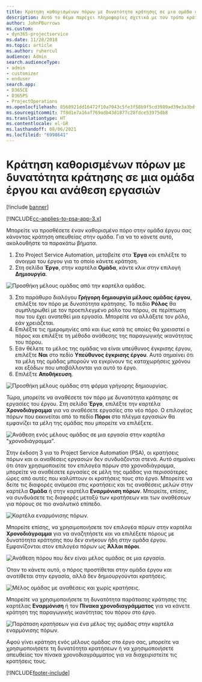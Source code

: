 ```yaml
---
title: Κράτηση καθορισμένων πόρων με δυνατότητα κράτησης σε μια ομάδα έργου και ανάθεση εργασιών
description: Αυτό το θέμα παρέχει πληροφορίες σχετικά με τον τρόπο κράτησης καθορισμένων πόρων σε ομάδες εργασίας και την ανάθεσή τους σε εργασίες.
author: JohnPBurrows
ms.custom:
- dyn365-projectservice
ms.date: 11/28/2018
ms.topic: article
ms.author: ruhercul
audience: Admin
search.audienceType:
- admin
- customizer
- enduser
search.app:
- D365CE
- D365PS
- ProjectOperations
ms.openlocfilehash: 8568921dd16472f10a7043c5fe3f58b9f5cd3989ad39e3a3bdf269b0c7203ae2
ms.sourcegitcommit: 7f8d1e7a16af769adb43d1877c28fdce53975db8
ms.translationtype: HT
ms.contentlocale: el-GR
ms.lasthandoff: 08/06/2021
ms.locfileid: "6998641"
---
```

# <a name="book-named-bookable-resources-to-a-project-team-and-assign-tasks"></a>Κράτηση καθορισμένων πόρων με δυνατότητα κράτησης σε μια ομάδα έργου και ανάθεση εργασιών 

[!include [banner](../includes/psa-now-project-operations.md)]

[!INCLUDE[cc-applies-to-psa-app-3.x](../includes/cc-applies-to-psa-app-3x.md)]

Μπορείτε να προσθέσετε έναν καθορισμένο πόρο στην ομάδα έργου σας κάνοντας κράτηση απευθείας στην ομάδα. Για να το κάνετε αυτό, ακολουθήστε τα παρακάτω βήματα.

1. Στο Project Service Automation, μεταβείτε στα **Έργα** και επιλέξτε το άνοιγμα του έργου για το οποίο κάνετε κράτηση.
2. Στη σελίδα **Έργο**, στην καρτέλα **Ομάδα**, κάντε κλικ στην επιλογή **Δημιουργία**. 

![Προσθήκη μέλους ομάδας από την καρτέλα ομάδας.](media/RM-how-to-1.png)

3. Στο παράθυρο διαλόγου **Γρήγορη δημιουργία μέλους ομάδας έργου**, επιλέξτε τον πόρο με δυνατότητα κράτησης. Το πεδίο **Ρόλος** θα συμπληρωθεί με τον προεπιλεγμένο ρόλο του πόρου, σε περίπτωση που του έχει ανατεθεί μια εργασία. Μπορείτε να αλλάξετε τον ρόλο, εάν χρειάζεται. 
4. Επιλέξτε τις ημερομηνίες από και έως κατά τις οποίες θα χρειαστεί ο πόρος και επιλέξτε τη μέθοδο ανάθεσης της παραγωγικής ικανότητας του πόρου. 
5. Εάν θέλετε το μέλος της ομάδας να είναι υπεύθυνος έγκρισης έργου, επιλέξτε **Ναι** στο πεδίο **Υπεύθυνος έγκρισης έργου**. Αυτό σημαίνει ότι τα μέλη της ομάδας μπορούν να εγκρίνουν τις καταχωρήσεις χρόνου και εξόδων που υποβάλλονται για αυτό το έργο. 
6. Επιλέξτε **Αποθήκευση**.

![Προσθήκη μέλους ομάδας στη φόρμα γρήγορης δημιουργίας.](media/RM-how-to-2.png)


Τώρα, μπορείτε να αναθέσετε τον πόρο με δυνατότητα κράτησης σε εργασίες του έργου. Στη σελίδα **Έργο**, επιλέξτε την καρτέλα **Χρονοδιάγραμμα** για να αναθέσετε εργασίες στο νέο πόρο. Ο επιλογέας πόρων που εκκινείται από το πεδίο **Πόροι** στο πλέγμα εργασιών θα εμφανίζει τα μέλη της ομάδας που μπορείτε να επιλέξετε.

![Ανάθεση ενός μέλους ομάδας σε μια εργασία στην καρτέλα "χρονοδιάγραμμα".](media/RM-how-to-3.png)

Στην έκδοση 3 για το Project Service Automation (PSA), οι κρατήσεις πόρων και οι αναθέσεις εργασιών δεν συνδυάζονται στενά. Αυτό σημαίνει ότι όταν χρησιμοποιείτε τον επιλογέα πόρων στο χρονοδιάγραμμα, μπορείτε να αναθέσετε εργασίες σε μέλη της ομάδας για περισσότερες ώρες από αυτές που καλύπτουν οι κρατήσεις τους στο έργο.
Μπορείτε να δείτε τις διαφορές ανάμεσα στις κρατήσεις και τις αναθέσεις μελών στην καρτέλα **Ομάδα** ή στην καρτέλα **Εναρμόνιση πόρων**. Μπορείτε, επίσης, να συνδυάσετε τις διαφορές μεταξύ των κρατήσεων και των αναθέσεων για πόρους σε πιο αναλυτικό επίπεδο.

![Καρτέλα εναρμόνισης πόρων.](media/RM-how-to-4.png)

Μπορείτε επίσης, να χρησιμοποιήσετε τον επιλογέα πόρων στην καρτέλα **Χρονοδιάγραμμα** για να αναζητήσετε και να επιλέξετε πόρους με δυνατότητα κράτησης που δεν ανήκουν ήδη στην ομάδα έργου. Εμφανίζονται στον επιλογέα πόρων ως **Άλλοι πόροι**.

![Ανάθεση πόρου που δεν είναι μέλος ομάδας σε μια εργασία.](media/RM-how-to-5.png)

Όταν το κάνετε αυτό, ο πόρος προστίθεται στην ομάδα έργου και ανατίθεται στην εργασία, αλλά δεν δημιουργούνται κρατήσεις.

![Μέλος ομάδας με αναθέσεις και χωρίς κρατήσεις.](media/RM-how-to-6.png)

Μπορείτε να χρησιμοποιήσετε τη δυνατότητα παράτασης κράτησης της καρτέλας **Εναρμόνιση** ή τον **Πίνακα χρονοδιαγράμματος** για να κάνετε κράτηση της παραγωγικής ικανότητας του πόρου στο έργο.

![Παράταση κρατήσεων για ένα μέλος της ομάδας στην καρτέλα εναρμόνισης πόρων.](media/RM-how-to-7.png)

Αφού γίνει κράτηση ενός μέλους ομάδας στο έργο σας, μπορείτε να χρησιμοποιήσετε τη δυνατότητα κρατήσεων ή να χρησιμοποιήσετε απευθείας τον πίνακα χρονοδιαγράμματος για να διαχειριστείτε τις κρατήσεις τους.


[!INCLUDE[footer-include](../includes/footer-banner.md)]